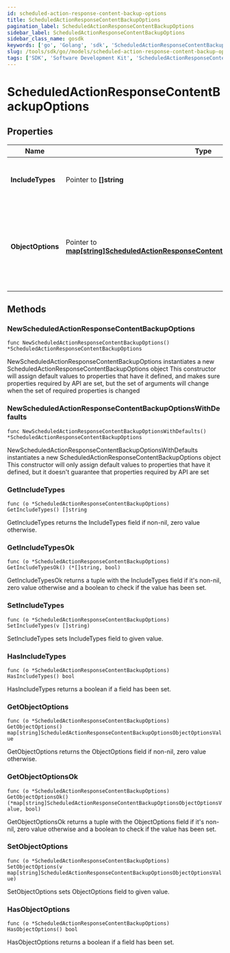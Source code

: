 ```yaml
---
id: scheduled-action-response-content-backup-options
title: ScheduledActionResponseContentBackupOptions
pagination_label: ScheduledActionResponseContentBackupOptions
sidebar_label: ScheduledActionResponseContentBackupOptions
sidebar_class_name: gosdk
keywords: ['go', 'Golang', 'sdk', 'ScheduledActionResponseContentBackupOptions', 'ScheduledActionResponseContentBackupOptions'] 
slug: /tools/sdk/go//models/scheduled-action-response-content-backup-options
tags: ['SDK', 'Software Development Kit', 'ScheduledActionResponseContentBackupOptions', 'ScheduledActionResponseContentBackupOptions']
---
```


# ScheduledActionResponseContentBackupOptions

## Properties

Name | Type | Description | Notes
------------ | ------------- | ------------- | -------------
**IncludeTypes** | Pointer to **[]string** | Object types that are to be included in the backup. | [optional] 
**ObjectOptions** | Pointer to [**map[string]ScheduledActionResponseContentBackupOptionsObjectOptionsValue**](scheduled-action-response-content-backup-options-object-options-value) | Map of objectType string to the options to be passed to the target service for that objectType. | [optional] 

## Methods

### NewScheduledActionResponseContentBackupOptions

`func NewScheduledActionResponseContentBackupOptions() *ScheduledActionResponseContentBackupOptions`

NewScheduledActionResponseContentBackupOptions instantiates a new ScheduledActionResponseContentBackupOptions object
This constructor will assign default values to properties that have it defined,
and makes sure properties required by API are set, but the set of arguments
will change when the set of required properties is changed

### NewScheduledActionResponseContentBackupOptionsWithDefaults

`func NewScheduledActionResponseContentBackupOptionsWithDefaults() *ScheduledActionResponseContentBackupOptions`

NewScheduledActionResponseContentBackupOptionsWithDefaults instantiates a new ScheduledActionResponseContentBackupOptions object
This constructor will only assign default values to properties that have it defined,
but it doesn't guarantee that properties required by API are set

### GetIncludeTypes

`func (o *ScheduledActionResponseContentBackupOptions) GetIncludeTypes() []string`

GetIncludeTypes returns the IncludeTypes field if non-nil, zero value otherwise.

### GetIncludeTypesOk

`func (o *ScheduledActionResponseContentBackupOptions) GetIncludeTypesOk() (*[]string, bool)`

GetIncludeTypesOk returns a tuple with the IncludeTypes field if it's non-nil, zero value otherwise
and a boolean to check if the value has been set.

### SetIncludeTypes

`func (o *ScheduledActionResponseContentBackupOptions) SetIncludeTypes(v []string)`

SetIncludeTypes sets IncludeTypes field to given value.

### HasIncludeTypes

`func (o *ScheduledActionResponseContentBackupOptions) HasIncludeTypes() bool`

HasIncludeTypes returns a boolean if a field has been set.

### GetObjectOptions

`func (o *ScheduledActionResponseContentBackupOptions) GetObjectOptions() map[string]ScheduledActionResponseContentBackupOptionsObjectOptionsValue`

GetObjectOptions returns the ObjectOptions field if non-nil, zero value otherwise.

### GetObjectOptionsOk

`func (o *ScheduledActionResponseContentBackupOptions) GetObjectOptionsOk() (*map[string]ScheduledActionResponseContentBackupOptionsObjectOptionsValue, bool)`

GetObjectOptionsOk returns a tuple with the ObjectOptions field if it's non-nil, zero value otherwise
and a boolean to check if the value has been set.

### SetObjectOptions

`func (o *ScheduledActionResponseContentBackupOptions) SetObjectOptions(v map[string]ScheduledActionResponseContentBackupOptionsObjectOptionsValue)`

SetObjectOptions sets ObjectOptions field to given value.

### HasObjectOptions

`func (o *ScheduledActionResponseContentBackupOptions) HasObjectOptions() bool`

HasObjectOptions returns a boolean if a field has been set.


